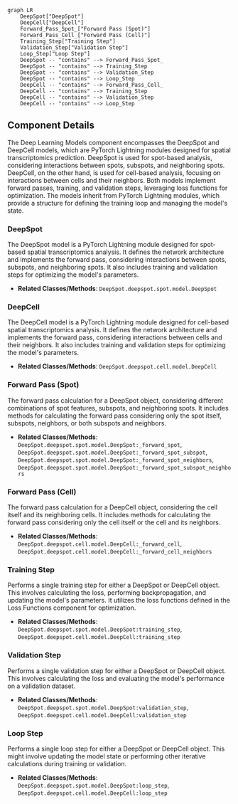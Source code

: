 ```mermaid
graph LR
    DeepSpot["DeepSpot"]
    DeepCell["DeepCell"]
    Forward_Pass_Spot_["Forward Pass (Spot)"]
    Forward_Pass_Cell_["Forward Pass (Cell)"]
    Training_Step["Training Step"]
    Validation_Step["Validation Step"]
    Loop_Step["Loop Step"]
    DeepSpot -- "contains" --> Forward_Pass_Spot_
    DeepSpot -- "contains" --> Training_Step
    DeepSpot -- "contains" --> Validation_Step
    DeepSpot -- "contains" --> Loop_Step
    DeepCell -- "contains" --> Forward_Pass_Cell_
    DeepCell -- "contains" --> Training_Step
    DeepCell -- "contains" --> Validation_Step
    DeepCell -- "contains" --> Loop_Step
```

## Component Details

The Deep Learning Models component encompasses the DeepSpot and DeepCell models, which are PyTorch Lightning modules designed for spatial transcriptomics prediction. DeepSpot is used for spot-based analysis, considering interactions between spots, subspots, and neighboring spots. DeepCell, on the other hand, is used for cell-based analysis, focusing on interactions between cells and their neighbors. Both models implement forward passes, training, and validation steps, leveraging loss functions for optimization. The models inherit from PyTorch Lightning modules, which provide a structure for defining the training loop and managing the model's state.

### DeepSpot
The DeepSpot model is a PyTorch Lightning module designed for spot-based spatial transcriptomics analysis. It defines the network architecture and implements the forward pass, considering interactions between spots, subspots, and neighboring spots. It also includes training and validation steps for optimizing the model's parameters.
- **Related Classes/Methods**: `DeepSpot.deepspot.spot.model.DeepSpot`

### DeepCell
The DeepCell model is a PyTorch Lightning module designed for cell-based spatial transcriptomics analysis. It defines the network architecture and implements the forward pass, considering interactions between cells and their neighbors. It also includes training and validation steps for optimizing the model's parameters.
- **Related Classes/Methods**: `DeepSpot.deepspot.cell.model.DeepCell`

### Forward Pass (Spot)
The forward pass calculation for a DeepSpot object, considering different combinations of spot features, subspots, and neighboring spots. It includes methods for calculating the forward pass considering only the spot itself, subspots, neighbors, or both subspots and neighbors.
- **Related Classes/Methods**: `DeepSpot.deepspot.spot.model.DeepSpot:_forward_spot`, `DeepSpot.deepspot.spot.model.DeepSpot:_forward_spot_subspot`, `DeepSpot.deepspot.spot.model.DeepSpot:_forward_spot_neighbors`, `DeepSpot.deepspot.spot.model.DeepSpot:_forward_spot_subspot_neighbors`

### Forward Pass (Cell)
The forward pass calculation for a DeepCell object, considering the cell itself and its neighboring cells. It includes methods for calculating the forward pass considering only the cell itself or the cell and its neighbors.
- **Related Classes/Methods**: `DeepSpot.deepspot.cell.model.DeepCell:_forward_cell`, `DeepSpot.deepspot.cell.model.DeepCell:_forward_cell_neighbors`

### Training Step
Performs a single training step for either a DeepSpot or DeepCell object. This involves calculating the loss, performing backpropagation, and updating the model's parameters. It utilizes the loss functions defined in the Loss Functions component for optimization.
- **Related Classes/Methods**: `DeepSpot.deepspot.spot.model.DeepSpot:training_step`, `DeepSpot.deepspot.cell.model.DeepCell:training_step`

### Validation Step
Performs a single validation step for either a DeepSpot or DeepCell object. This involves calculating the loss and evaluating the model's performance on a validation dataset.
- **Related Classes/Methods**: `DeepSpot.deepspot.spot.model.DeepSpot:validation_step`, `DeepSpot.deepspot.cell.model.DeepCell:validation_step`

### Loop Step
Performs a single loop step for either a DeepSpot or DeepCell object. This might involve updating the model state or performing other iterative calculations during training or validation.
- **Related Classes/Methods**: `DeepSpot.deepspot.spot.model.DeepSpot:loop_step`, `DeepSpot.deepspot.cell.model.DeepCell:loop_step`
